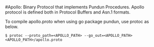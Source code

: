 #Apollo: Binary Protocol that implements Pundun Procedures.
Apollo protocol is defined both in Protocol Buffers and Asn.1 formats.

To compile apollo.proto when using go package pundun, use protoc as below.
```shell
$ protoc --proto_path=<APOLLO_PATH> --go_out=<APOLLO_PATH> <APOLLO_PATH>/apollo.proto
```

